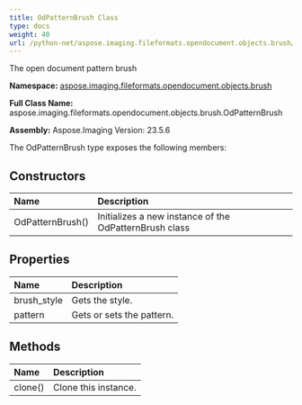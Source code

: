 ```yaml
---
title: OdPatternBrush Class
type: docs
weight: 40
url: /python-net/aspose.imaging.fileformats.opendocument.objects.brush/odpatternbrush/
---
```


The open document pattern brush

**Namespace:** [aspose.imaging.fileformats.opendocument.objects.brush](/imaging/python-net/aspose.imaging.fileformats.opendocument.objects.brush/)

**Full Class Name:** aspose.imaging.fileformats.opendocument.objects.brush.OdPatternBrush

**Assembly:**  Aspose.Imaging Version: 23.5.6

The OdPatternBrush type exposes the following members:
## **Constructors**
|**Name**|**Description**|
| :- | :- |
|OdPatternBrush()|Initializes a new instance of the OdPatternBrush class|
## **Properties**
|**Name**|**Description**|
| :- | :- |
|brush_style|Gets the style.|
|pattern|Gets or sets the pattern.|
## **Methods**
|**Name**|**Description**|
| :- | :- |
|clone()|Clone this instance.|
